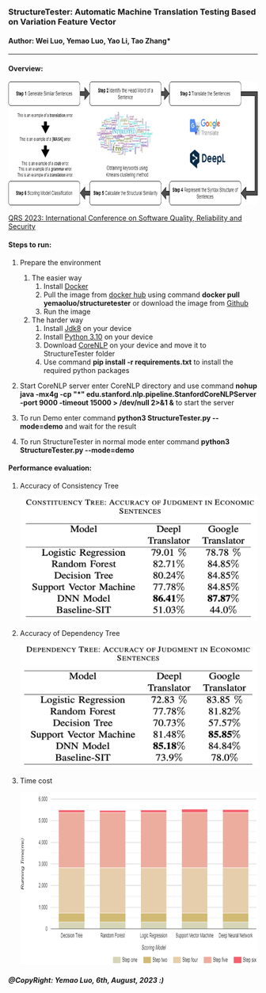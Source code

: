 ### StructureTester: Automatic Machine Translation Testing Based on Variation Feature Vector

#### Author: Wei Luo, Yemao Luo, Yao Li, Tao Zhang*

---

#### Overview:

<img src="./imgs/overview.png" title="Time cost" width="800px" height="250px">


[QRS 2023: International Conference on Software Quality, Reliability and Security](https://qrs23.techconf.org/)

#### Steps to run:

1. Prepare the environment
   1. The easier way
      1. Install [Docker](https://docs.docker.com/get-docker/)
      2. Pull the image from [docker hub](https://hub.docker.com/r/yemaoluo/structuretester) using command **docker pull
         yemaoluo/structuretester** or download the image
         from [Github](https://github.com/StructureTester/StructureTester/releases/tag/StructureTester_Docker_image)
      3. Run the image
   2. The harder way
      1. Install [Jdk8](https://openjdk.org/install/) on your device
      2. Install [Python 3.10](https://www.python.org/downloads/) on your device
      3. Download [CoreNLP](https://stanfordnlp.github.io/CoreNLP/) on your device and move it to StructureTester folder
      4. Use command **pip install -r requirements.txt** to install the required python packages

2. Start CoreNLP server enter CoreNLP directory and use command **nohup java -mx4g -cp "*"
   edu.stanford.nlp.pipeline.StanfordCoreNLPServer -port 9000 -timeout 15000 > /dev/null 2>&1 &** to start the server

3. To run Demo enter command **python3 StructureTester.py --mode=demo** and wait for the result

4. To run StructureTester in normal mode enter command **python3 StructureTester.py --mode=demo**

#### Performance evaluation:

1. Accuracy of Consistency Tree

   <img src="./imgs/con_ac.png" title="Accuracy of Consistency Tree" width="500px" height="250px">

2. Accuracy of Dependency Tree

   <img src="./imgs/dep_ac.png" title="Accuracy of Dependency Tree" width="500px" height="250px">

3. Time cost

   <img src="./imgs/tc.png" title="Time cost" width="800px" height="350px">

##### @CopyRight: Yemao Luo, 6th, August, 2023 :)
